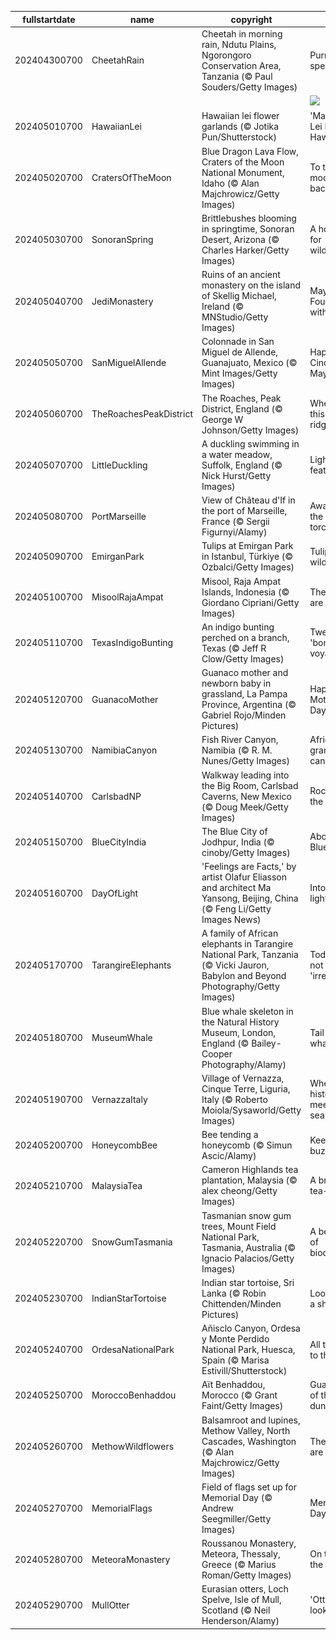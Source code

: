 |fullstartdate|name|copyright|title|image|
|--|--|--|--|--|
202404300700|CheetahRain|Cheetah in morning rain, Ndutu Plains, Ngorongoro Conservation Area, Tanzania (© Paul Souders/Getty Images)|Purr-fect speed|![](/en-US/2024/05/202404300700CheetahRain.jpg)|
||||![](/en-US/2024/05/.jpg)|
202405010700|HawaiianLei|Hawaiian lei flower garlands (© Jotika Pun/Shutterstock)|'May Day is Lei Day in Hawaii Nei'|![](/en-US/2024/05/202405010700HawaiianLei.jpg)|
202405020700|CratersOfTheMoon|Blue Dragon Lava Flow, Craters of the Moon National Monument, Idaho (© Alan Majchrowicz/Getty Images)|To the moon and back|![](/en-US/2024/05/202405020700CratersOfTheMoon.jpg)|
202405030700|SonoranSpring|Brittlebushes blooming in springtime, Sonoran Desert, Arizona (© Charles Harker/Getty Images)|A hot spot for wildflowers|![](/en-US/2024/05/202405030700SonoranSpring.jpg)|
202405040700|JediMonastery|Ruins of an ancient monastery on the island of Skellig Michael, Ireland (© MNStudio/Getty Images)|May the Fourth be with you!|![](/en-US/2024/05/202405040700JediMonastery.jpg)|
202405050700|SanMiguelAllende|Colonnade in San Miguel de Allende, Guanajuato, Mexico (© Mint Images/Getty Images)|Happy Cinco de Mayo!|![](/en-US/2024/05/202405050700SanMiguelAllende.jpg)|
202405060700|TheRoachesPeakDistrict|The Roaches, Peak District, England (© George W Johnson/Getty Images)|Where is this rocky ridge?|![](/en-US/2024/05/202405060700TheRoachesPeakDistrict.jpg)|
202405070700|LittleDuckling|A duckling swimming in a water meadow, Suffolk, England (© Nick Hurst/Getty Images)|Light as a feather|![](/en-US/2024/05/202405070700LittleDuckling.jpg)|
202405080700|PortMarseille|View of Château d'If in the port of Marseille, France (© Sergii Figurnyi/Alamy)|Awaiting the Olympic torch|![](/en-US/2024/05/202405080700PortMarseille.jpg)|
202405090700|EmirganPark|Tulips at Emirgan Park in Istanbul, Türkiye (© Ozbalci/Getty Images)|Tulips gone wild!|![](/en-US/2024/05/202405090700EmirganPark.jpg)|
202405100700|MisoolRajaAmpat|Misool, Raja Ampat Islands, Indonesia (© Giordano Cipriani/Getty Images)|The islands are calling!|![](/en-US/2024/05/202405100700MisoolRajaAmpat.jpg)|
202405110700|TexasIndigoBunting|An indigo bunting perched on a branch, Texas (© Jeff R Clow/Getty Images)|Tweeting 'bon voyage'|![](/en-US/2024/05/202405110700TexasIndigoBunting.jpg)|
202405120700|GuanacoMother|Guanaco mother and newborn baby in grassland, La Pampa Province, Argentina (© Gabriel Rojo/Minden Pictures)|Happy Mother's Day!|![](/en-US/2024/05/202405120700GuanacoMother.jpg)|
202405130700|NamibiaCanyon|Fish River Canyon, Namibia (© R. M. Nunes/Getty Images)|Africa’s grandest canyon|![](/en-US/2024/05/202405130700NamibiaCanyon.jpg)|
202405140700|CarlsbadNP|Walkway leading into the Big Room, Carlsbad Caverns, New Mexico (© Doug Meek/Getty Images)|Rocking in the deep|![](/en-US/2024/05/202405140700CarlsbadNP.jpg)|
202405150700|BlueCityIndia|The Blue City of Jodhpur, India (© cinoby/Getty Images)|Above the Blue City|![](/en-US/2024/05/202405150700BlueCityIndia.jpg)|
202405160700|DayOfLight|'Feelings are Facts,' by artist Olafur Eliasson and architect Ma Yansong, Beijing, China (© Feng Li/Getty Images News)|Into the light|![](/en-US/2024/05/202405160700DayOfLight.jpg)|
202405170700|TarangireElephants|A family of African elephants in Tarangire National Park, Tanzania (© Vicki Jauron, Babylon and Beyond Photography/Getty Images)|Today is not 'irrelephant'|![](/en-US/2024/05/202405170700TarangireElephants.jpg)|
202405180700|MuseumWhale|Blue whale skeleton in the Natural History Museum, London, England (© Bailey-Cooper Photography/Alamy)|Tail of the whale|![](/en-US/2024/05/202405180700MuseumWhale.jpg)|
202405190700|VernazzaItaly|Village of Vernazza, Cinque Terre, Liguria, Italy (© Roberto Moiola/Sysaworld/Getty Images)|Where history meets the sea|![](/en-US/2024/05/202405190700VernazzaItaly.jpg)|
202405200700|HoneycombBee|Bee tending a honeycomb (© Simun Ascic/Alamy)|Keeping buzzy|![](/en-US/2024/05/202405200700HoneycombBee.jpg)|
202405210700|MalaysiaTea|Cameron Highlands tea plantation, Malaysia (© alex cheong/Getty Images)|A brew-tea-ful day|![](/en-US/2024/05/202405210700MalaysiaTea.jpg)|
202405220700|SnowGumTasmania|Tasmanian snow gum trees, Mount Field National Park, Tasmania, Australia (© Ignacio Palacios/Getty Images)|A beacon of biodiversity|![](/en-US/2024/05/202405220700SnowGumTasmania.jpg)|
202405230700|IndianStarTortoise|Indian star tortoise, Sri Lanka (© Robin Chittenden/Minden Pictures)|Looking for a shell-ter|![](/en-US/2024/05/202405230700IndianStarTortoise.jpg)|
202405240700|OrdesaNationalPark|Añisclo Canyon, Ordesa y Monte Perdido National Park, Huesca, Spain (© Marisa Estivill/Shutterstock)|All the way to the top|![](/en-US/2024/05/202405240700OrdesaNationalPark.jpg)|
202405250700|MoroccoBenhaddou|Aït Benhaddou, Morocco (© Grant Faint/Getty Images)|Guardians of the dunes|![](/en-US/2024/05/202405250700MoroccoBenhaddou.jpg)|
202405260700|MethowWildflowers|Balsamroot and lupines, Methow Valley, North Cascades, Washington (© Alan Majchrowicz/Getty Images)|The hills are alive|![](/en-US/2024/05/202405260700MethowWildflowers.jpg)|
202405270700|MemorialFlags|Field of flags set up for Memorial Day (© Andrew Seegmiller/Getty Images)|Memorial Day|![](/en-US/2024/05/202405270700MemorialFlags.jpg)|
202405280700|MeteoraMonastery|Roussanou Monastery, Meteora, Thessaly, Greece (© Marius Roman/Getty Images)|On top of the world|![](/en-US/2024/05/202405280700MeteoraMonastery.jpg)|
202405290700|MullOtter|Eurasian otters, Loch Spelve, Isle of Mull, Scotland (© Neil Henderson/Alamy)|'Otter' you looking at?|![](/en-US/2024/05/202405290700MullOtter.jpg)|
